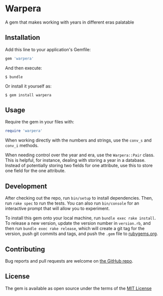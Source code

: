 # Warpera

A gem that makes working with years in different eras palatable

## Installation

Add this line to your application's Gemfile:

```ruby
gem 'warpera'
```

And then execute:

    $ bundle

Or install it yourself as:

    $ gem install warpera

## Usage

Require the gem in your files with:

```ruby
require 'warpera'
```

When working directly with the numbers and strings, use the `conv_s` and
`conv_i` methods.

When needing control over the year and era, use the `Warpera::Pair` class. This
is helpful, for instance, dealing with storing a year in a database. Instead of
potentially storing two fields for one attribute, use this to store one field
for the one attribute.

## Development

After checking out the repo, run `bin/setup` to install dependencies. Then, run
`rake spec` to run the tests. You can also run `bin/console` for an interactive
prompt that will allow you to experiment.

To install this gem onto your local machine, run `bundle exec rake install`. To
release a new version, update the version number in `version.rb`, and then run
`bundle exec rake release`, which will create a git tag for the version, push
git commits and tags, and push the `.gem` file to [rubygems.org][1].

[1]: rubygems.org/gems/warpera

## Contributing

Bug reports and pull requests are welcome on [the GitHub repo][2].

[2]: https://github.com/parmort/warpera

## License

The gem is available as open source under the terms of the [MIT License][3]

[3]: https://opensource.org/licenses/MIT.
